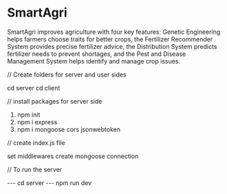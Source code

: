 # SmartAgri

SmartAgri improves agriculture with four key features: Genetic Engineering helps farmers choose traits for better crops, the Fertilizer Recommender System provides precise fertilizer advice, the Distribution System predicts fertilizer needs to prevent shortages, and the Pest and Disease Management System helps identify and manage crop issues.

// Create folders for server and user sides

cd server
cd client

// install packages for server side

1. npm init
2. npm i express
3. npm i mongoose cors jsonwebtoken

// create index.js file

set middlewares
create mongoose connection

// To run the server

--- cd server
--- npm run dev
